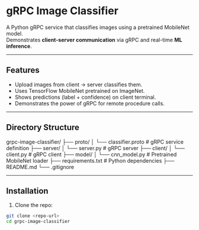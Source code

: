 # gRPC Image Classifier

A Python gRPC service that classifies images using a pretrained MobileNet model.  
Demonstrates **client-server communication** via gRPC and real-time **ML inference**.

---

## Features

- Upload images from client → server classifies them.
- Uses TensorFlow MobileNet pretrained on ImageNet.
- Shows predictions (label + confidence) on client terminal.
- Demonstrates the power of gRPC for remote procedure calls.

---

## Directory Structure

grpc-image-classifier/
├── proto/
│   └── classifier.proto        # gRPC service definition
├── server/
│   └── server.py               # gRPC server
├── client/
│   └── client.py               # gRPC client
├── model/
│   └── cnn_model.py            # Pretrained MobileNet loader
├── requirements.txt            # Python dependencies
├── README.md
└── .gitignore

---

## Installation

1. Clone the repo:

```bash
git clone <repo-url>
cd grpc-image-classifier
